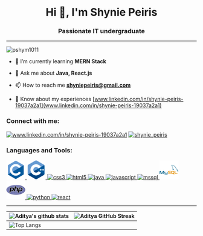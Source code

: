 <h1 align="center">Hi 👋, I'm Shynie Peiris</h1>
<h3 align="center">Passionate IT undergraduate</h3>

---

<p align="left"> <img src="https://komarev.com/ghpvc/?username=pshym1011&label=Profile%20views&color=0e75b6&style=flat" alt="pshym1011" /> </p>

- 🌱 I’m currently learning **MERN Stack**

- 💬 Ask me about **Java, React.js**

- 📫 How to reach me **shyniepeiris@gmail.com**

- 📄 Know about my experiences [www.linkedin.com/in/shynie-peiris-19037a2a1](www.linkedin.com/in/shynie-peiris-19037a2a1)

<h3 align="left">Connect with me:</h3>
<p align="left">
<a href="https://linkedin.com/in/www.linkedin.com/in/shynie-peiris-19037a2a1" target="blank"><img align="center" src="https://raw.githubusercontent.com/rahuldkjain/github-profile-readme-generator/master/src/images/icons/Social/linked-in-alt.svg" alt="www.linkedin.com/in/shynie-peiris-19037a2a1" height="30" width="40" /></a>
<a href="https://instagram.com/shynie_peiris" target="blank"><img align="center" src="https://raw.githubusercontent.com/rahuldkjain/github-profile-readme-generator/master/src/images/icons/Social/instagram.svg" alt="shynie_peiris" height="30" width="40" /></a>
</p>

<h3 align="left">Languages and Tools:</h3>
<p align="left"> <a href="https://www.cprogramming.com/" target="_blank" rel="noreferrer"> <img src="https://raw.githubusercontent.com/devicons/devicon/master/icons/c/c-original.svg" alt="c" width="50" height="50"/> </a> <a href="https://www.w3schools.com/cpp/" target="_blank" rel="noreferrer"> <img src="https://raw.githubusercontent.com/devicons/devicon/master/icons/cplusplus/cplusplus-original.svg" alt="cplusplus" width="50" height="50"/> </a> <a href="https://www.w3schools.com/css/" target="_blank" rel="noreferrer"> <img src="https://github.com/Scar1109/skill-icons/blob/main/icons/CSS.svg" alt="css3" width="50" height="50"/> </a> <a href="https://www.w3.org/html/" target="_blank" rel="noreferrer"> <img src="https://github.com/Scar1109/skill-icons/blob/main/icons/HTML.svg" alt="html5" width="50" height="50"/> </a> <a href="https://www.java.com" target="_blank" rel="noreferrer"> <img src="https://github.com/Scar1109/skill-icons/blob/main/icons/Java-Light.svg" alt="java" width="50" height="50"/> </a> <a href="https://developer.mozilla.org/en-US/docs/Web/JavaScript" target="_blank" rel="noreferrer"> <img src="https://github.com/Scar1109/skill-icons/blob/main/icons/JavaScript.svg" alt="javascript" width="50" height="50"/> </a> <a href="https://www.microsoft.com/en-us/sql-server" target="_blank" rel="noreferrer"> <img src="https://www.svgrepo.com/show/303229/microsoft-sql-server-logo.svg" alt="mssql" width="50" height="50"/> </a> <a href="https://www.mysql.com/" target="_blank" rel="noreferrer"> <img src="https://raw.githubusercontent.com/devicons/devicon/master/icons/mysql/mysql-original-wordmark.svg" alt="mysql" width="50" height="50"/> </a> <a href="https://www.php.net" target="_blank" rel="noreferrer"> <img src="https://raw.githubusercontent.com/devicons/devicon/master/icons/php/php-original.svg" alt="php" width="50" height="50"/> </a> <a href="https://www.python.org" target="_blank" rel="noreferrer"> <img src="https://github.com/Scar1109/skill-icons/blob/main/icons/Python-Dark.svg" alt="python" width="50" height="50"/> </a> <a href="https://reactjs.org/" target="_blank" rel="noreferrer"> <img src="https://github.com/Scar1109/skill-icons/blob/main/icons/React-Dark.svg" alt="react" width="50" height="50"/> </a> </p>


---

| ![Aditya's github stats](https://github-readme-stats.vercel.app/api?username=PshyM1011&show_icons=true&theme=tokyonight) | ![Aditya GitHub Streak](https://github-readme-streak-stats.herokuapp.com/?user=PshyM1011&theme=tokyonight) |
| --- | --- |
| ![Top Langs](https://github-readme-stats.vercel.app/api/top-langs/?username=PshyM1011&theme=tokyonight) | 

